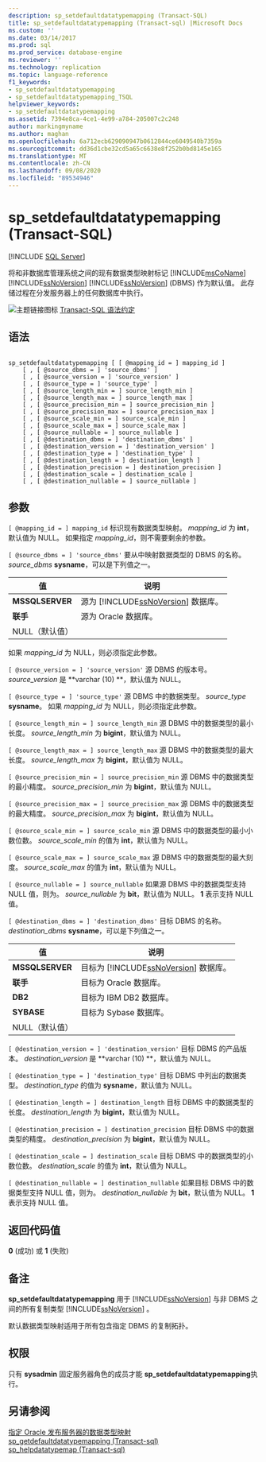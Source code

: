 ```yaml
---
description: sp_setdefaultdatatypemapping (Transact-SQL)
title: sp_setdefaultdatatypemapping (Transact-sql) |Microsoft Docs
ms.custom: ''
ms.date: 03/14/2017
ms.prod: sql
ms.prod_service: database-engine
ms.reviewer: ''
ms.technology: replication
ms.topic: language-reference
f1_keywords:
- sp_setdefaultdatatypemapping
- sp_setdefaultdatatypemapping_TSQL
helpviewer_keywords:
- sp_setdefaultdatatypemapping
ms.assetid: 7394e8ca-4ce1-4e99-a784-205007c2c248
author: markingmyname
ms.author: maghan
ms.openlocfilehash: 6a712ecb629090947b0612844ce6049540b7359a
ms.sourcegitcommit: dd36d1cbe32cd5a65c6638e8f252b0bd8145e165
ms.translationtype: MT
ms.contentlocale: zh-CN
ms.lasthandoff: 09/08/2020
ms.locfileid: "89534946"
---
```

# <a name="sp_setdefaultdatatypemapping-transact-sql"></a>sp_setdefaultdatatypemapping (Transact-SQL)
[!INCLUDE [SQL Server](../../includes/applies-to-version/sqlserver.md)]

  将和非数据库管理系统之间的现有数据类型映射标记 [!INCLUDE[msCoName](../../includes/msconame-md.md)] [!INCLUDE[ssNoVersion](../../includes/ssnoversion-md.md)] [!INCLUDE[ssNoVersion](../../includes/ssnoversion-md.md)] (DBMS) 作为默认值。 此存储过程在分发服务器上的任何数据库中执行。  
  
 ![主题链接图标](../../database-engine/configure-windows/media/topic-link.gif "“主题链接”图标") [Transact-SQL 语法约定](../../t-sql/language-elements/transact-sql-syntax-conventions-transact-sql.md)  
  
## <a name="syntax"></a>语法  
  
```  
  
sp_setdefaultdatatypemapping [ [ @mapping_id = ] mapping_id ]  
    [ , [ @source_dbms = ] 'source_dbms' ]  
    [ , [ @source_version = ] 'source_version' ]  
    [ , [ @source_type = ] 'source_type' ]   
    [ , [ @source_length_min = ] source_length_min ]  
    [ , [ @source_length_max = ] source_length_max ]  
    [ , [ @source_precision_min = ] source_precision_min ]  
    [ , [ @source_precision_max = ] source_precision_max ]  
    [ , [ @source_scale_min = ] source_scale_min ]  
    [ , [ @source_scale_max = ] source_scale_max ]  
    [ , [ @source_nullable = ] source_nullable ]  
    [ , [ @destination_dbms = ] 'destination_dbms' ]  
    [ , [ @destination_version = ] 'destination_version' ]  
    [ , [ @destination_type = ] 'destination_type' ]  
    [ , [ @destination_length = ] destination_length ]  
    [ , [ @destination_precision = ] destination_precision ]  
    [ , [ @destination_scale = ] destination_scale ]  
    [ , [ @destination_nullable = ] source_nullable ]  
```  
  
## <a name="arguments"></a>参数  
`[ @mapping_id = ] mapping_id` 标识现有数据类型映射。  *mapping_id* 为 **int**，默认值为 NULL。 如果指定 *mapping_id*，则不需要剩余的参数。  
  
`[ @source_dbms = ] 'source_dbms'` 要从中映射数据类型的 DBMS 的名称。 *source_dbms* **sysname**，可以是下列值之一。  
  
|值|说明|  
|-----------|-----------------|  
|**MSSQLSERVER**|源为 [!INCLUDE[ssNoVersion](../../includes/ssnoversion-md.md)] 数据库。|  
|**联手**|源为 Oracle 数据库。|  
|NULL（默认值）||  
  
 如果 *mapping_id* 为 NULL，则必须指定此参数。  
  
`[ @source_version = ] 'source_version'` 源 DBMS 的版本号。 *source_version* 是 **varchar (10) **，默认值为 NULL。  
  
`[ @source_type = ] 'source_type'` 源 DBMS 中的数据类型。 *source_type* **sysname**。 如果 *mapping_id* 为 NULL，则必须指定此参数。  
  
`[ @source_length_min = ] source_length_min` 源 DBMS 中的数据类型的最小长度。 *source_length_min* 为 **bigint**，默认值为 NULL。  
  
`[ @source_length_max = ] source_length_max` 源 DBMS 中的数据类型的最大长度。 *source_length_max* 为 **bigint**，默认值为 NULL。  
  
`[ @source_precision_min = ] source_precision_min` 源 DBMS 中的数据类型的最小精度。 *source_precision_min* 为 **bigint**，默认值为 NULL。  
  
`[ @source_precision_max = ] source_precision_max` 源 DBMS 中的数据类型的最大精度。 *source_precision_max* 为 **bigint**，默认值为 NULL。  
  
`[ @source_scale_min = ] source_scale_min` 源 DBMS 中的数据类型的最小小数位数。 *source_scale_min* 的值为 **int**，默认值为 NULL。  
  
`[ @source_scale_max = ] source_scale_max` 源 DBMS 中的数据类型的最大刻度。 *source_scale_max* 的值为 **int**，默认值为 NULL。  
  
`[ @source_nullable = ] source_nullable` 如果源 DBMS 中的数据类型支持 NULL 值，则为。 *source_nullable* 为 **bit**，默认值为 NULL。 **1** 表示支持 NULL 值。  
  
`[ @destination_dbms = ] 'destination_dbms'` 目标 DBMS 的名称。 *destination_dbms* **sysname**，可以是下列值之一。  
  
|值|说明|  
|-----------|-----------------|  
|**MSSQLSERVER**|目标为 [!INCLUDE[ssNoVersion](../../includes/ssnoversion-md.md)] 数据库。|  
|**联手**|目标为 Oracle 数据库。|  
|**DB2**|目标为 IBM DB2 数据库。|  
|**SYBASE**|目标为 Sybase 数据库。|  
|NULL（默认值）||  
  
`[ @destination_version = ] 'destination_version'` 目标 DBMS 的产品版本。 *destination_version* 是 **varchar (10) **，默认值为 NULL。  
  
`[ @destination_type = ] 'destination_type'` 目标 DBMS 中列出的数据类型。 *destination_type* 的值为 **sysname**，默认值为 NULL。  
  
`[ @destination_length = ] destination_length` 目标 DBMS 中的数据类型的长度。 *destination_length* 为 **bigint**，默认值为 NULL。  
  
`[ @destination_precision = ] destination_precision` 目标 DBMS 中的数据类型的精度。 *destination_precision* 为 **bigint**，默认值为 NULL。  
  
`[ @destination_scale = ] destination_scale` 目标 DBMS 中的数据类型的小数位数。 *destination_scale* 的值为 **int**，默认值为 NULL。  
  
`[ @destination_nullable = ] destination_nullable` 如果目标 DBMS 中的数据类型支持 NULL 值，则为。 *destination_nullable* 为 **bit**，默认值为 NULL。 **1** 表示支持 NULL 值。  
  
## <a name="return-code-values"></a>返回代码值  
 **0** (成功) 或 **1** (失败)   
  
## <a name="remarks"></a>备注  
 **sp_setdefaultdatatypemapping** 用于 [!INCLUDE[ssNoVersion](../../includes/ssnoversion-md.md)] 与非 DBMS 之间的所有复制类型 [!INCLUDE[ssNoVersion](../../includes/ssnoversion-md.md)] 。  
  
 默认数据类型映射适用于所有包含指定 DBMS 的复制拓扑。  
  
## <a name="permissions"></a>权限  
 只有 **sysadmin** 固定服务器角色的成员才能 **sp_setdefaultdatatypemapping**执行。  
  
## <a name="see-also"></a>另请参阅  
 [指定 Oracle 发布服务器的数据类型映射](../../relational-databases/replication/publish/specify-data-type-mappings-for-an-oracle-publisher.md)   
 [sp_getdefaultdatatypemapping &#40;Transact-sql&#41;](../../relational-databases/system-stored-procedures/sp-getdefaultdatatypemapping-transact-sql.md)   
 [sp_helpdatatypemap &#40;Transact-sql&#41;](../../relational-databases/system-stored-procedures/sp-helpdatatypemap-transact-sql.md)  
  
  
